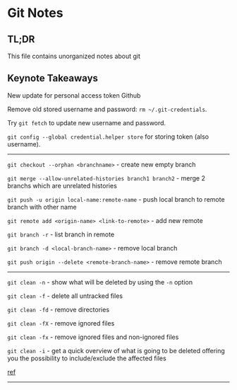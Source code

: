 # Git Notes

## TL;DR

This file contains unorganized notes about git

## Keynote Takeaways

New update for personal access token Github

Remove old stored username and password: `rm ~/.git-credentials`.

Try `git fetch` to update new username and password.

`git config --global credential.helper store` for storing token (also username).

---

`git checkout --orphan <branchname>` - create new empty branch

`git merge --allow-unrelated-histories branch1 branch2` - merge 2 branchs which are unrelated histories

`git push -u origin local-name:remote-name` - push local branch to remote branch with other name

`git remote add <origin-name> <link-to-remote>` - add new remote

`git branch -r` - list branch in remote

`git branch -d <local-branch-name>` - remove local branch

`git push origin --delete <remote-branch-name>` - remove remote branch

---

`git clean -n` - show what will be deleted by using the `-n` option

`git clean -f` - delete all untracked files

`git clean -fd` - remove directories

`git clean -fX` - remove ignored files

`git clean -fx` - remove ignored files and non-ignored files

`git clean -i` - get a quick overview of what is going to be deleted offering you the possibility to include/exclude the affected files

[ref](https://stackoverflow.com/questions/61212/how-to-remove-local-untracked-files-from-the-current-git-working-tree)

---
